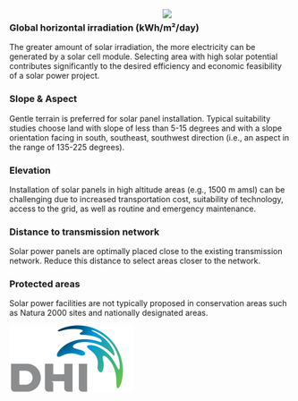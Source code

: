 <div style="width: 100%;"><img style="width:230px; float:right;" src="data/gtif/images/legends/viridis.png"></img></div>

### Global horizontal irradiation (kWh/m²/day)

The greater amount of solar irradiation, the more electricity can be generated by a solar cell module.
Selecting area with high solar potential contributes significantly to the desired efficiency and economic
feasibility of a solar power project.

### Slope &amp; Aspect

Gentle terrain is preferred for solar panel installation. Typical suitability studies choose land with slope of
less than 5-15 degrees and with a slope orientation facing in south, southeast, southwest direction (i.e., an
aspect in the range of 135-225 degrees).

### Elevation

Installation of solar panels in high altitude areas (e.g., 1500 m amsl) can be challenging due to increased
transportation cost, suitability of technology, access to the grid, as well as routine and emergency
maintenance.

### Distance to transmission network

Solar power panels are optimally placed close to the existing transmission network. Reduce this distance to
select areas closer to the network.

### Protected areas

Solar power facilities are not typically proposed in conservation areas such as Natura 2000 sites and
nationally designated areas.

![DHI Logo](https://raw.githubusercontent.com/eurodatacube/eodash-assets/main/collections/gtif-logos/dhi.png "DHI Logo")
